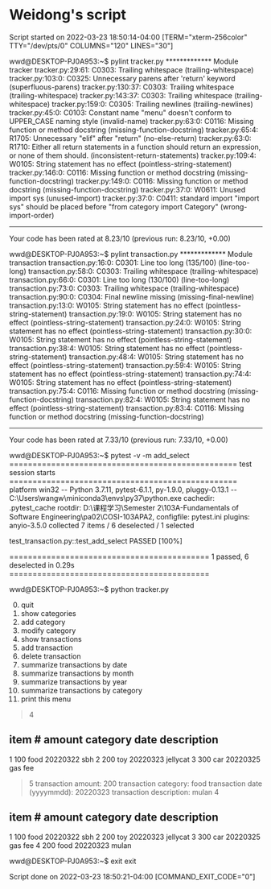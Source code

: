# Weidong's script

Script started on 2022-03-23 18:50:14-04:00 [TERM="xterm-256color" TTY="/dev/pts/0" COLUMNS="120" LINES="30"]

wwd@DESKTOP-PJ0A953:~$ pylint tracker.py
************* Module tracker
tracker.py:29:61: C0303: Trailing whitespace (trailing-whitespace)
tracker.py:103:0: C0325: Unnecessary parens after 'return' keyword (superfluous-parens)
tracker.py:130:37: C0303: Trailing whitespace (trailing-whitespace)
tracker.py:143:37: C0303: Trailing whitespace (trailing-whitespace)
tracker.py:159:0: C0305: Trailing newlines (trailing-newlines)
tracker.py:45:0: C0103: Constant name "menu" doesn't conform to UPPER_CASE naming style (invalid-name)
tracker.py:63:0: C0116: Missing function or method docstring (missing-function-docstring)
tracker.py:65:4: R1705: Unnecessary "elif" after "return" (no-else-return)
tracker.py:63:0: R1710: Either all return statements in a function should return an expression, or none of them should. (inconsistent-return-statements)
tracker.py:109:4: W0105: String statement has no effect (pointless-string-statement)
tracker.py:146:0: C0116: Missing function or method docstring (missing-function-docstring)
tracker.py:149:0: C0116: Missing function or method docstring (missing-function-docstring)
tracker.py:37:0: W0611: Unused import sys (unused-import)
tracker.py:37:0: C0411: standard import "import sys" should be placed before "from category import Category" (wrong-import-order)

------------------------------------------------------------------
Your code has been rated at 8.23/10 (previous run: 8.23/10, +0.00)


wwd@DESKTOP-PJ0A953:~$ pylint transaction.py
************* Module transaction
transaction.py:16:0: C0301: Line too long (135/100) (line-too-long)
transaction.py:58:0: C0303: Trailing whitespace (trailing-whitespace)
transaction.py:66:0: C0301: Line too long (130/100) (line-too-long)
transaction.py:73:0: C0303: Trailing whitespace (trailing-whitespace)
transaction.py:90:0: C0304: Final newline missing (missing-final-newline)
transaction.py:13:0: W0105: String statement has no effect (pointless-string-statement)
transaction.py:19:0: W0105: String statement has no effect (pointless-string-statement)
transaction.py:24:0: W0105: String statement has no effect (pointless-string-statement)
transaction.py:30:0: W0105: String statement has no effect (pointless-string-statement)
transaction.py:38:4: W0105: String statement has no effect (pointless-string-statement)
transaction.py:48:4: W0105: String statement has no effect (pointless-string-statement)
transaction.py:59:4: W0105: String statement has no effect (pointless-string-statement)
transaction.py:74:4: W0105: String statement has no effect (pointless-string-statement)
transaction.py:75:4: C0116: Missing function or method docstring (missing-function-docstring)
transaction.py:82:4: W0105: String statement has no effect (pointless-string-statement)
transaction.py:83:4: C0116: Missing function or method docstring (missing-function-docstring)

------------------------------------------------------------------
Your code has been rated at 7.33/10 (previous run: 7.33/10, +0.00)


wwd@DESKTOP-PJ0A953:~$ pytest -v -m add_select
================================================= test session starts =================================================
platform win32 -- Python 3.7.11, pytest-6.1.1, py-1.9.0, pluggy-0.13.1 -- C:\Users\wangw\miniconda3\envs\py37\python.exe
cachedir: .pytest_cache
rootdir: D:\课程学习\Semester 2\103A-Fundamentals of Software Engineering\pa02\COSI-103APA2, configfile: pytest.ini
plugins: anyio-3.5.0
collected 7 items / 6 deselected / 1 selected

test_transaction.py::test_add_select PASSED                                                                      [100%]

=========================================== 1 passed, 6 deselected in 0.29s ===========================================

wwd@DESKTOP-PJ0A953:~$ python tracker.py

0. quit
1. show categories
2. add category
3. modify category
4. show transactions
5. add transaction
6. delete transaction
7. summarize transactions by date
8. summarize transactions by month
9. summarize transactions by year
10. summarize transactions by category
11. print this menu

> 4


item #     amount     category   date       description
--------------------------------------------------
1          100        food       20220322   sbh
2          200        toy        20220323   jellycat
3          300        car        20220325   gas fee
> 5
transaction amount: 200
transaction category: food
transaction date (yyyymmdd): 20220323
transaction description: mulan
> 4


item #     amount     category   date       description
--------------------------------------------------
1          100        food       20220322   sbh
2          200        toy        20220323   jellycat
3          300        car        20220325   gas fee
4          200        food       20220323   mulan
>
wwd@DESKTOP-PJ0A953:~$ exit
exit

Script done on 2022-03-23 18:50:21-04:00 [COMMAND_EXIT_CODE="0"]







